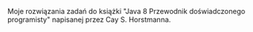 Moje rozwiązania zadań do książki "Java 8 Przewodnik doświadczonego programisty" napisanej przez Cay S. Horstmanna.

